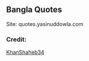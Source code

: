 ## Bangla Quotes

Site: quotes.yasinuddowla.com

### Credit:

[KhanShaheb34](https://github.com/KhanShaheb34/BanglaQuoteScraper)
